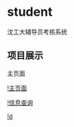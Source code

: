 # student
沈工大辅导员考核系统
## 项目展示
  
  主页面
   
[!主页面](https://github.com/ZhangDasha/student/blob/master/images/%E6%B2%88%E5%B7%A5%E5%A4%A7%E8%BE%85%E5%AF%BC%E5%91%98%E8%80%83%E6%A0%B8%E7%B3%BB%E7%BB%9F--%E4%B8%BB%E9%A1%B5.png)

[!信息查询](https://github.com/ZhangDasha/student/blob/master/images/%E6%B2%88%E5%B7%A5%E5%A4%A7%E8%BE%85%E5%AF%BC%E5%91%98%E8%80%83%E6%A0%B8%E7%B3%BB%E7%BB%9F--%E4%BF%A1%E6%81%AF%E6%9F%A5%E8%AF%A2.png)

[!d](https://github.com/ZhangDasha/student/blob/master/images/%E6%B2%88%E5%B7%A5%E5%A4%A7%E8%BE%85%E5%AF%BC%E5%91%98%E8%80%83%E6%A0%B8%E7%B3%BB%E7%BB%9F--%E6%95%B0%E6%8D%AE%E5%88%86%E6%9E%90.png)
